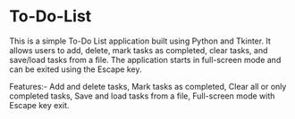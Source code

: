 # To-Do-List
This is a simple To-Do List application built using Python and Tkinter. It allows users to add, delete, mark tasks as completed, clear tasks, and save/load tasks from a file. The application starts in full-screen mode and can be exited using the Escape key.

Features:-
Add and delete tasks,
Mark tasks as completed,
Clear all or only completed tasks,
Save and load tasks from a file,
Full-screen mode with Escape key exit.
